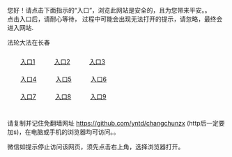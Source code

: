 您好！请点击下面指示的“入口”，浏览此网站是安全的，且为您带来平安。。 <br/>
点击入口后，请耐心等待， 过程中可能会出现无法打开的提示，请忽略，最终会进入网站. </br>

法轮大法在长春<br/>
<div style="padding:10px"><a style="margin:20px" target="_blank" href="http://d2bzjt2m8qt6rz.cloudfront.net/zytas?dddnedqe" id="ccLink1" rel="nofollow">入口1</a> <a target="_blank" style="margin:20px" href="http://d32l8u0gdfryyz.cloudfront.net/zytas?mqsxr" id="ccLink2" rel="nofollow">入口2</a> <a style="margin:20px" target="_blank" href="http://d3k6dojdzmt9fc.cloudfront.net/zytas?gljdvqsx" id="ccLink3" rel="nofollow">入口3</a></div>

<div style="padding:10px" ><a style="margin:20px" target="_blank" href="http://d2bzjt2m8qt6rz.cloudfront.net/zytas?dddnedqe" id="ccLink4" rel="nofollow">入口4</a> <a style="margin:20px" href="http://d32l8u0gdfryyz.cloudfront.net/zytas?mqsxr" target="_blank" id="ccLink5" rel="nofollow">入口5</a> <a style="margin:20px" href="http://d3k6dojdzmt9fc.cloudfront.net/zytas?gljdvqsx" target="_blank" id="ccLink6" rel="nofollow">入口6</a></div>

<div style="padding:10px"><a style="margin:20px" target="_blank" href="http://d2bzjt2m8qt6rz.cloudfront.net/zytas?dddnedqe" id="ccLink7" rel="nofollow">入口7</a> <a style="margin:20px" href="http://d32l8u0gdfryyz.cloudfront.net/zytas?mqsxr" target="_blank" id="ccLink8" rel="nofollow">入口8</a> <a style="margin:20px" target="_blank" href="http://d3k6dojdzmt9fc.cloudfront.net/zytas?gljdvqsx" id="ccLink9" rel="nofollow">入口9</a></div>

<br/>



请复制并记住免翻墙网址 https://github.com/yntd/changchunzx (http后一定要加s)，在电脑或手机的浏览器均可访问。。<br/>

微信如提示停止访问该网页，须先点击右上角，选择浏览器打开。

